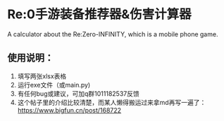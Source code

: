# Re:0手游装备推荐器&伤害计算器
A calculator about the Re:Zero-INFINITY, which is a mobile phone game.
## 使用说明：
1. 填写两张xlsx表格
2. 运行exe文件（或main.py)
3. 有任何bug或建议，可加q群1011182537反馈
4. 这个帖子里的介绍比较清楚，而某人懒得搬运过来拿md再写一遍了：https://www.bigfun.cn/post/168722
